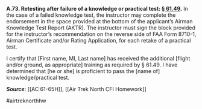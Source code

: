 **A.73.  Retesting after failure of a knowledge or practical test: [§ 61.49](https://www.ecfr.gov/current/title-14/chapter-I/subchapter-D/part-61/subpart-A/section-61.49).** In the case of a failed knowledge test, the instructor may complete the endorsement in the space provided at the bottom of the applicant’s Airman Knowledge Test Report (AKTR). The instructor must sign the block provided for the instructor’s recommendation on the reverse side of FAA Form 8710-1, Airman Certificate and/or Rating Application, for each retake of a practical test.

I certify that \[First name, MI, Last name\] has received the additional \[flight and/or ground, as appropriate\] training as required by § 61.49. I have determined that \[he or she\] is proficient to pass the \[name of\] knowledge/practical test.

***Source***: [[AC 61-65H]], [[Air Trek North CFI Homework]]

#airtreknorthhw